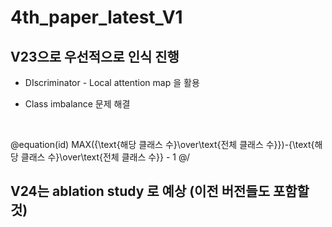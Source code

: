 # 4th_paper_latest_V1

## V23으로 우선적으로 인식 진행
* DIscriminator - Local attention map 을 활용

* Class imbalance 문제 해결
<br/>

@equation(id)
MAX({\text{해당 클래스 수}\over\text{전체 클래스 수}})-{\text{해당 클래스 수}\over\text{전체 클래스 수}} - 1
@/
				

## V24는 ablation study 로 예상 (이전 버전들도 포함할 것)
